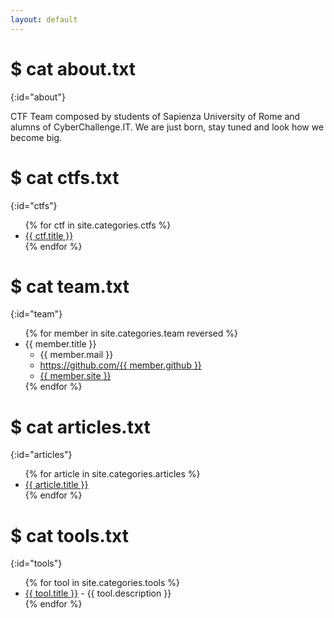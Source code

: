 ```yaml
---
layout: default
---
```


# $ cat about.txt
{:id="about"}

CTF Team composed by students of Sapienza University of Rome and alumns of CyberChallenge.IT.
We are just born, stay tuned and look how we become big.

# $ cat ctfs.txt
{:id="ctfs"}

<ul>
{% for ctf in site.categories.ctfs %}
<li><a href="{{ ctf.url }}">{{ ctf.title }}</a></li>
{% endfor %}
</ul>

<!--# $ cat contact.txt
{:id="contact"}

You can contact out team at the official mail blablabla@pippo.com.-->

# $ cat team.txt
{:id="team"}

<ul>
{% for member in site.categories.team reversed %}
<li id="{{ member.title }}">{{ member.title }}
<ul>
<li>{{ member.mail }}</li>
<li><a href="https://github.com/{{ member.github }}">https://github.com/{{ member.github }}</a></li>
<li><a href="{{ member.site }}">{{ member.site }}</a></li>
</ul>
</li>
{% endfor %}
</ul>

# $ cat articles.txt
{:id="articles"}

<ul>
{% for article in site.categories.articles %}
<li><a href="{{ article.url }}" title="{{ article.description }}">{{ article.title }}</a></li>
{% endfor %}
</ul>

# $ cat tools.txt
{:id="tools"}

<ul>
{% for tool in site.categories.tools %}
<li><a href="{{ tool.link }}">{{ tool.title }}</a> - {{ tool.description }}</li>
{% endfor %}
</ul>
